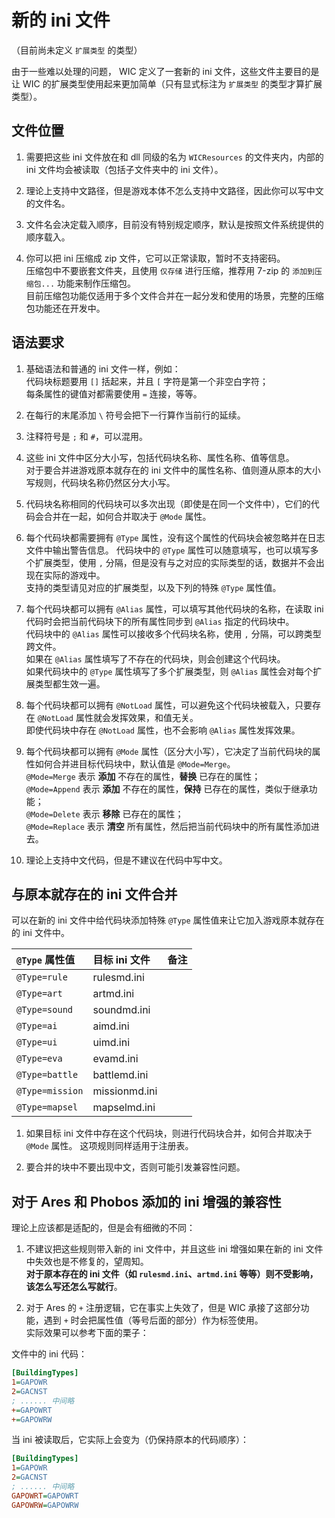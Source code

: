 # 新的 ini 文件

（目前尚未定义 `扩展类型` 的类型）

由于一些难以处理的问题， WIC 定义了一套新的 ini 文件，这些文件主要目的是让 WIC 的扩展类型使用起来更加简单（只有显式标注为 `扩展类型` 的类型才算扩展类型）。



## 文件位置

1. 需要把这些 ini 文件放在和 dll 同级的名为 `WICResources` 的文件夹内，内部的 ini 文件均会被读取（包括子文件夹中的 ini 文件）。

2. 理论上支持中文路径，但是游戏本体不怎么支持中文路径，因此你可以写中文的文件名。

3. 文件名会决定载入顺序，目前没有特别规定顺序，默认是按照文件系统提供的顺序载入。

4. 你可以把 ini 压缩成 zip 文件，它可以正常读取，暂时不支持密码。  
压缩包中不要嵌套文件夹，且使用 `仅存储` 进行压缩，推荐用 7-zip 的 `添加到压缩包...` 功能来制作压缩包。  
目前压缩包功能仅适用于多个文件合并在一起分发和使用的场景，完整的压缩包功能还在开发中。



## 语法要求

1. 基础语法和普通的 ini 文件一样，例如：  
代码块标题要用 `[]` 括起来，并且 `[` 字符是第一个非空白字符；  
每条属性的键值对都需要使用 `=` 连接，等等。

2. 在每行的末尾添加 `\` 符号会把下一行算作当前行的延续。

3. 注释符号是 `;` 和 `#`，可以混用。

4. 这些 ini 文件中区分大小写，包括代码块名称、属性名称、值等信息。  
对于要合并进游戏原本就存在的 ini 文件中的属性名称、值则遵从原本的大小写规则，代码块名称仍然区分大小写。

5. 代码块名称相同的代码块可以多次出现（即使是在同一个文件中），它们的代码会合并在一起，如何合并取决于 `@Mode` 属性。

6. 每个代码块都需要拥有 `@Type` 属性，没有这个属性的代码块会被忽略并在日志文件中输出警告信息。
代码块中的 `@Type` 属性可以随意填写，也可以填写多个扩展类型，使用 `,` 分隔，但是没有与之对应的实际类型的话，数据并不会出现在实际的游戏中。  
支持的类型请见对应的扩展类型，以及下列的特殊 `@Type` 属性值。

7. 每个代码块都可以拥有 `@Alias` 属性，可以填写其他代码块的名称，在读取 ini 代码时会把当前代码块下的所有属性同步到 `@Alias` 指定的代码块中。  
代码块中的 `@Alias` 属性可以接收多个代码块名称，使用 `,` 分隔，可以跨类型跨文件。  
如果在 `@Alias` 属性填写了不存在的代码块，则会创建这个代码块。  
如果代码块中的 `@Type` 属性填写了多个扩展类型，则 `@Alias` 属性会对每个扩展类型都生效一遍。

8. 每个代码块都可以拥有 `@NotLoad` 属性，可以避免这个代码块被载入，只要存在 `@NotLoad` 属性就会发挥效果，和值无关。  
即使代码块中存在 `@NotLoad` 属性，也不会影响 `@Alias` 属性发挥效果。

9. 每个代码块都可以拥有 `@Mode` 属性（区分大小写），它决定了当前代码块的属性如何合并进目标代码块中，默认值是 `@Mode=Merge`。  
`@Mode=Merge` 表示 **添加** 不存在的属性，**替换** 已存在的属性；  
`@Mode=Append` 表示 **添加** 不存在的属性，**保持** 已存在的属性，类似于继承功能；  
`@Mode=Delete` 表示 **移除** 已存在的属性；  
`@Mode=Replace` 表示 **清空** 所有属性，然后把当前代码块中的所有属性添加进去。

10. 理论上支持中文代码，但是不建议在代码中写中文。



## 与原本就存在的 ini 文件合并

可以在新的 ini 文件中给代码块添加特殊 `@Type` 属性值来让它加入游戏原本就存在的 ini 文件中。

|`@Type` 属性值|目标 ini 文件|备注|
|:-|:-|:-|
|`@Type=rule`|rulesmd.ini||
|`@Type=art`|artmd.ini||
|`@Type=sound`|soundmd.ini||
|`@Type=ai`|aimd.ini||
|`@Type=ui`|uimd.ini||
|`@Type=eva`|evamd.ini||
|`@Type=battle`|battlemd.ini||
|`@Type=mission`|missionmd.ini||
|`@Type=mapsel`|mapselmd.ini||

1. 如果目标 ini 文件中存在这个代码块，则进行代码块合并，如何合并取决于 `@Mode` 属性。
这项规则同样适用于注册表。

2. 要合并的块中不要出现中文，否则可能引发兼容性问题。



## 对于 Ares 和 Phobos 添加的 ini 增强的兼容性

理论上应该都是适配的，但是会有细微的不同：

1. 不建议把这些规则带入新的 ini 文件中，并且这些 ini 增强如果在新的 ini 文件中失效也是不修复的，望周知。  
**对于原本存在的 ini 文件（如 `rulesmd.ini`、`artmd.ini` 等等）则不受影响，该怎么写还怎么写就行**。

2. 对于 Ares 的 `+` 注册逻辑，它在事实上失效了，但是 WIC 承接了这部分功能，遇到 `+` 时会把属性值（等号后面的部分）作为标签使用。  
实际效果可以参考下面的栗子：

文件中的 ini 代码：

```ini
[BuildingTypes]
1=GAPOWR
2=GACNST
; ...... 中间略
+=GAPOWRT
+=GAPOWRW
```

当 ini 被读取后，它实际上会变为（仍保持原本的代码顺序）：

```ini
[BuildingTypes]
1=GAPOWR
2=GACNST
; ...... 中间略
GAPOWRT=GAPOWRT
GAPOWRW=GAPOWRW
```
